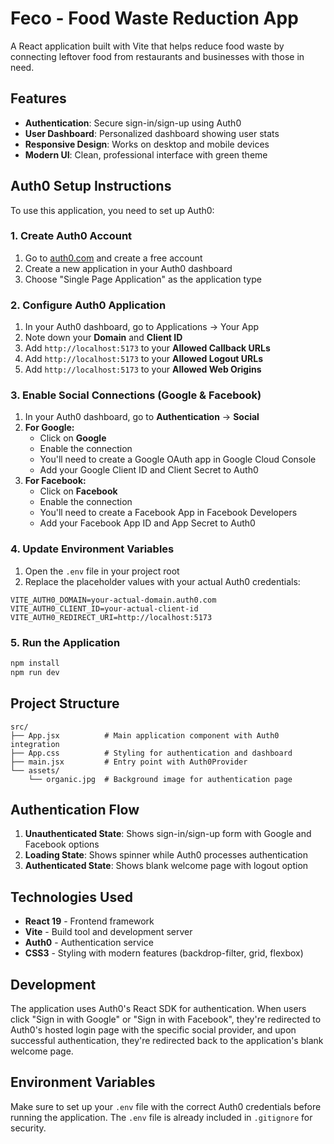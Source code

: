 # Feco - Food Waste Reduction App

A React application built with Vite that helps reduce food waste by connecting leftover food from restaurants and businesses with those in need.

## Features

- **Authentication**: Secure sign-in/sign-up using Auth0
- **User Dashboard**: Personalized dashboard showing user stats
- **Responsive Design**: Works on desktop and mobile devices
- **Modern UI**: Clean, professional interface with green theme

## Auth0 Setup Instructions

To use this application, you need to set up Auth0:

### 1. Create Auth0 Account
1. Go to [auth0.com](https://auth0.com) and create a free account
2. Create a new application in your Auth0 dashboard
3. Choose "Single Page Application" as the application type

### 2. Configure Auth0 Application
1. In your Auth0 dashboard, go to Applications → Your App
2. Note down your **Domain** and **Client ID**
3. Add `http://localhost:5173` to your **Allowed Callback URLs**
4. Add `http://localhost:5173` to your **Allowed Logout URLs**
5. Add `http://localhost:5173` to your **Allowed Web Origins**

### 3. Enable Social Connections (Google & Facebook)
1. In your Auth0 dashboard, go to **Authentication** → **Social**
2. **For Google:**
   - Click on **Google**
   - Enable the connection
   - You'll need to create a Google OAuth app in Google Cloud Console
   - Add your Google Client ID and Client Secret to Auth0
3. **For Facebook:**
   - Click on **Facebook**
   - Enable the connection
   - You'll need to create a Facebook App in Facebook Developers
   - Add your Facebook App ID and App Secret to Auth0

### 4. Update Environment Variables
1. Open the `.env` file in your project root
2. Replace the placeholder values with your actual Auth0 credentials:

```
VITE_AUTH0_DOMAIN=your-actual-domain.auth0.com
VITE_AUTH0_CLIENT_ID=your-actual-client-id
VITE_AUTH0_REDIRECT_URI=http://localhost:5173
```

### 5. Run the Application
```bash
npm install
npm run dev
```

## Project Structure

```
src/
├── App.jsx          # Main application component with Auth0 integration
├── App.css          # Styling for authentication and dashboard
├── main.jsx         # Entry point with Auth0Provider
└── assets/
    └── organic.jpg  # Background image for authentication page
```

## Authentication Flow

1. **Unauthenticated State**: Shows sign-in/sign-up form with Google and Facebook options
2. **Loading State**: Shows spinner while Auth0 processes authentication
3. **Authenticated State**: Shows blank welcome page with logout option

## Technologies Used

- **React 19** - Frontend framework
- **Vite** - Build tool and development server
- **Auth0** - Authentication service
- **CSS3** - Styling with modern features (backdrop-filter, grid, flexbox)

## Development

The application uses Auth0's React SDK for authentication. When users click "Sign in with Google" or "Sign in with Facebook", they're redirected to Auth0's hosted login page with the specific social provider, and upon successful authentication, they're redirected back to the application's blank welcome page.

## Environment Variables

Make sure to set up your `.env` file with the correct Auth0 credentials before running the application. The `.env` file is already included in `.gitignore` for security.
